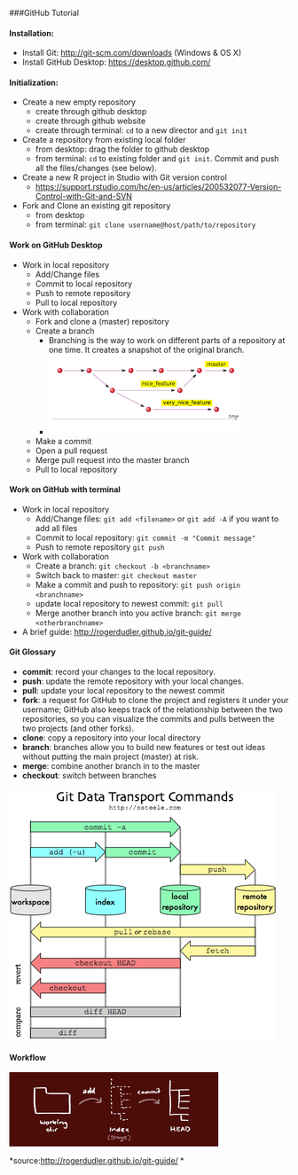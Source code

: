 ###GitHub Tutorial

#### Installation:
* Install Git: http://git-scm.com/downloads (Windows & OS X)
* Install GitHub Desktop: https://desktop.github.com/

#### Initialization:
* Create a new empty repository
	* create through github desktop
	* create through github website
	* create through terminal: `cd` to a new director and `git init`
* Create a repository from existing local folder
	* from desktop: drag the folder to github desktop
	* from terminal: `cd` to existing folder and `git init`. Commit and push all the files/changes (see below).
* Create a new R project in Studio with Git version control
    * https://support.rstudio.com/hc/en-us/articles/200532077-Version-Control-with-Git-and-SVN
* Fork and Clone an existing git repository
	- from desktop
	- from terminal: `git clone username@host/path/to/repository`

#### Work on GitHub Desktop
* Work in local repository
    * Add/Change files
    * Commit to local repository
	* Push to remote repository
	* Pull to local repository
* Work with collaboration
	* Fork and clone a (master) repository
	* Create a branch
		* Branching is the way to work on different parts of a repository at one time. It creates a snapshot of the original branch.
		* ![branch demo](./pics/branch_demo.png)
	* Make a commit
	* Open a pull request 
	* Merge pull request into the master branch
	* Pull to local repository



#### Work on GitHub with terminal 
* Work in local repository
    * Add/Change files: `git add <filename>` or `git add -A` if you want to add all files
    * Commit to local repository: `git commit -m "Commit message"`
	* Push to remote repository `git push`
* Work with collaboration
	* Create a branch: `git checkout -b <branchname>` 
	* Switch back to master: `git checkout master`
	* Make a commit and push to repository: `git push origin <branchname>`
	* update local repository to newest commit: `git pull`
	* Merge another branch into you active branch: `git merge <otherbranchname>`
* A brief guide: http://rogerdudler.github.io/git-guide/

#### Git Glossary
* **commit**: record your changes to the local repository.
* **push**: update the remote repository with your local changes.
* **pull**: update your local repository to the newest commit
* **fork**: a request for GitHub to clone the project and registers it under your username; GitHub also keeps track of the relationship between the two repositories, so you can visualize the commits and pulls between the two projects (and other forks).
* **clone**: copy a repository into your local directory
* **branch**: branches allow you to build new features or test out ideas without putting the main project (master) at risk.
* **merge**: combine another branch in to the master
* **checkout**: switch between branches

![github demo](./pics/demo_1.png)

#### Workflow
![workflow demo](./pics/workflow_demo.png)

*source:http://rogerdudler.github.io/git-guide/ *
